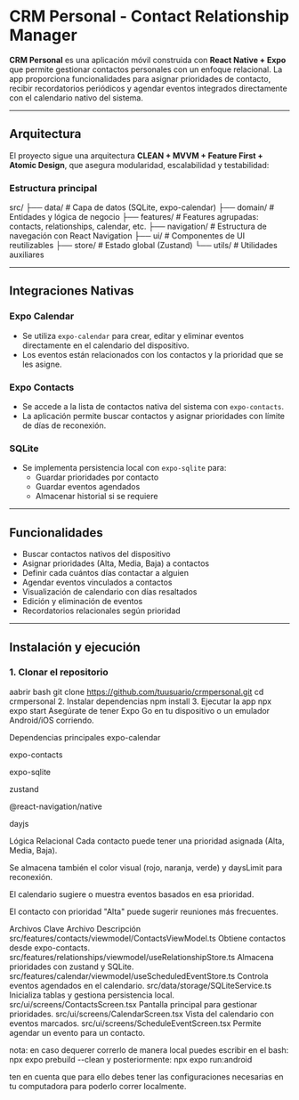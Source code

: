 #  CRM Personal - Contact Relationship Manager

**CRM Personal** es una aplicación móvil construida con **React Native + Expo** que permite gestionar contactos personales con un enfoque relacional. La app proporciona funcionalidades para asignar prioridades de contacto, recibir recordatorios periódicos y agendar eventos integrados directamente con el calendario nativo del sistema.

---

##  Arquitectura

El proyecto sigue una arquitectura **CLEAN + MVVM + Feature First + Atomic Design**, que asegura modularidad, escalabilidad y testabilidad:

### Estructura principal

src/
├── data/ # Capa de datos (SQLite, expo-calendar)
├── domain/ # Entidades y lógica de negocio
├── features/ # Features agrupadas: contacts, relationships, calendar, etc.
├── navigation/ # Estructura de navegación con React Navigation
├── ui/ # Componentes de UI reutilizables
├── store/ # Estado global (Zustand)
└── utils/ # Utilidades auxiliares




---

##  Integraciones Nativas

### Expo Calendar
- Se utiliza `expo-calendar` para crear, editar y eliminar eventos directamente en el calendario del dispositivo.
- Los eventos están relacionados con los contactos y la prioridad que se les asigne.

### Expo Contacts
- Se accede a la lista de contactos nativa del sistema con `expo-contacts`.
- La aplicación permite buscar contactos y asignar prioridades con límite de días de reconexión.

### SQLite
- Se implementa persistencia local con `expo-sqlite` para:
  - Guardar prioridades por contacto
  - Guardar eventos agendados
  - Almacenar historial si se requiere

---

##  Funcionalidades

-  Buscar contactos nativos del dispositivo
-  Asignar prioridades (Alta, Media, Baja) a contactos
-  Definir cada cuántos días contactar a alguien
-  Agendar eventos vinculados a contactos
-  Visualización de calendario con días resaltados
-  Edición y eliminación de eventos
-  Recordatorios relacionales según prioridad

---

##  Instalación y ejecución

### 1. Clonar el repositorio
aabrir bash
git clone https://github.com/tuusuario/crmpersonal.git
cd crmpersonal
2. Instalar dependencias
npm install
3. Ejecutar la app
npx expo start
Asegúrate de tener Expo Go en tu dispositivo o un emulador Android/iOS corriendo.

 Dependencias principales
expo-calendar

expo-contacts

expo-sqlite

zustand

@react-navigation/native

dayjs

 Lógica Relacional
Cada contacto puede tener una prioridad asignada (Alta, Media, Baja).

Se almacena también el color visual (rojo, naranja, verde) y daysLimit para reconexión.

El calendario sugiere o muestra eventos basados en esa prioridad.

El contacto con prioridad "Alta" puede sugerir reuniones más frecuentes.

 Archivos Clave
Archivo	Descripción
src/features/contacts/viewmodel/ContactsViewModel.ts	Obtiene contactos desde expo-contacts.
src/features/relationships/viewmodel/useRelationshipStore.ts	Almacena prioridades con zustand y SQLite.
src/features/calendar/viewmodel/useScheduledEventStore.ts	Controla eventos agendados en el calendario.
src/data/storage/SQLiteService.ts	Inicializa tablas y gestiona persistencia local.
src/ui/screens/ContactsScreen.tsx	Pantalla principal para gestionar prioridades.
src/ui/screens/CalendarScreen.tsx	Vista del calendario con eventos marcados.
src/ui/screens/ScheduleEventScreen.tsx	Permite agendar un evento para un contacto.

nota: en caso dequerer correrlo de manera local puedes escribir en el bash:
npx expo prebuild --clean
y posteriormente:
npx expo run:android

ten en cuenta que para ello debes tener las configuraciones necesarias en tu computadora para poderlo correr localmente.

